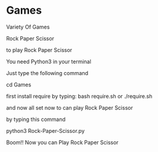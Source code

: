 # Games
Variety Of Games 

Rock Paper Scissor


to play Rock Paper Scissor


You need Python3 in your terminal 


Just type the following command


cd Games


first install require by typing:
bash require.sh  or  ./require.sh


and now all set now to can play Rock Paper Scissor 

by typing this command


python3 Rock-Paper-Scissor.py


Boom!! Now you can Play Rock Paper Scissor

